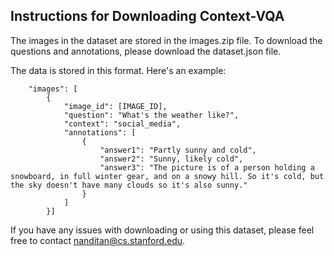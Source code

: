 ## Instructions for Downloading Context-VQA

The images in the dataset are stored in the images.zip file. To download the questions and annotations, please download the dataset.json file.

The data is stored in this format. Here's an example:
```
    "images": [
        {
            "image_id": [IMAGE_ID],
            "question": "What's the weather like?",
            "context": "social_media",
            "annotations": [
                {
                    "answer1": "Partly sunny and cold",
                    "answer2": "Sunny, likely cold",
                    "answer3": "The picture is of a person holding a snowboard, in full winter gear, and on a snowy hill. So it's cold, but the sky doesn't have many clouds so it's also sunny."
                }
            ]
        }]
```

If you have any issues with downloading or using this dataset, please feel free to contact nanditan@cs.stanford.edu.
